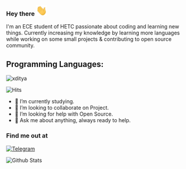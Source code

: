 ### Hey there <img src="https://raw.githubusercontent.com/ABSphreak/ABSphreak/master/gifs/Hi.gif" width="30px">

I'm an ECE student of HETC passionate about coding and learning new things. Currently increasing my knowledge by learning more languages while working on some small projects & contributing to open source community. 
## Programming Languages:
<p align="left"> <img src="https://komarev.com/ghpvc/?username=xditya&label=Views&color=blue&style=plastic" alt="xditya" /> </p>

![Hits](https://hits.seeyoufarm.com/api/count/incr/badge.svg?url=https://github.com/xditya/)

- 🔭 I’m currently studying.
- 👬 I’m looking to collaborate on Project.
- 👀 I’m looking for help with Open Source.
- 💬 Ask me about anything, always ready to help.


### Find me out at
[![Telegram](https://img.shields.io/badge/telegram-1b77FF.svg?style=for-the-badge&logo=telegram)](https://t.me/TheShielder)

![Github Stats](https://github-readme-stats.vercel.app/api?username=TheShielder&show_icons=true&title_color=fff&icon_color=79ff97&text_color=9f9f9f&bg_color=151515)

